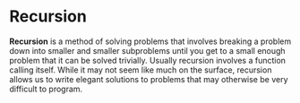 # Recursion

**Recursion** is a method of solving problems that involves breaking a problem down into smaller and smaller subproblems until you get to a small enough problem that it can be solved trivially. 
Usually recursion involves a function calling itself. 
While it may not seem like much on the surface, recursion allows us to write elegant solutions to problems that may otherwise be very difficult to program.

